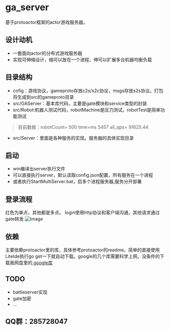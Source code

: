 # ga_server

基于protoactor框架的actor游戏服务器。

## 设计动机
- 一套面向actor的分布式游戏服务器
- 实现可伸缩设计，缩可以放在一个进程，伸可以扩展多台机器均衡负载

## 目录结构
- cofig：游戏协议，gameproto存放c2s/s2c协议，msgs存放s2s协议。打包将生成到src的gameproto目录
- src/GAServer：基本库代码，主要是gate模块和service类型的封装
- src/Robot:机器人测试代码，robotMachine是压力测试，robotTest是简单功能测试
> 目前数据：robotCount= 500 time=ms 5457 all_qps= 91625.44
- src/Server：里面是各种服务的实现。服务器的具体实现目录
## 启动
- win编译出server执行文件
- 可以直接执行server，默认读取config.json配置，所有服务在一个进程
- 或者执行StartMultiServer.bat，启多个进程服务器,服务分开部署

## 登录流程
红色为单点，其他都是多点。
login使用http协议和客户端沟通，其他请求通过gate转发
![image](http://www.processon.com/chart_image/58f6d36be4b02e95ec64c368.png)

## 依赖
主要依赖protoactor里的库，具体参考protoactor的readme。简单的直接使用LiteIde执行go get一下就自动下载。google的几个库需要科学上网，没条件的下载我网盘里的[ google库](http://pan.baidu.com/s/1qYjUHJY)
## TODO
- battleserver实现
- gate加密
- ...
## QQ群：285728047
